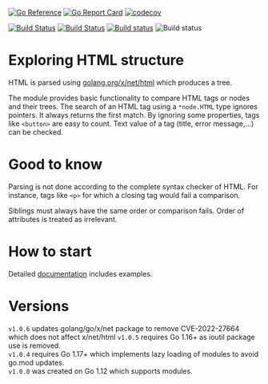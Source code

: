 [![Go Reference](https://pkg.go.dev/badge/github.com/iwdgo/htmlutils.svg)](https://pkg.go.dev/github.com/iwdgo/htmlutils)
[![Go Report Card](https://goreportcard.com/badge/github.com/iwdgo/htmlutils)](https://goreportcard.com/report/github.com/iwdgo/htmlutils)
[![codecov](https://codecov.io/gh/iWdGo/htmlutils/branch/master/graph/badge.svg)](https://codecov.io/gh/iWdGo/htmlutils)

[![Build Status](https://app.travis-ci.com/iwdgo/htmlutils.svg?branch=master)](https://app.travis-ci.com/iwdgo/htmlutils)
[![Build Status](https://api.cirrus-ci.com/github/iwdgo/htmlutils.svg)](https://cirrus-ci.com/github/iwdgo/htmlutils)
[![Build status](https://ci.appveyor.com/api/projects/status/v6ce70t0jmqgehpw?svg=true)](https://ci.appveyor.com/project/iWdGo/htmlutils)
![Build status](https://github.com/iwdgo/htmlutils/workflows/Go/badge.svg)

# Exploring HTML structure

HTML is parsed using [golang.org/x/net/html](https://pkg.go.dev/golang.org/x/net/html) which produces a tree.

The module provides basic functionality to compare HTML tags or nodes and their trees.
The search of an HTML tag using a `*node.HTML` type ignores pointers.
It always returns the first match. By ignoring some properties, tags like `<button>` are easy to count.
Text value of a tag (title, error message,...) can be checked.

# Good to know

Parsing is not done according to the complete syntax checker of HTML.
For instance, tags like `<p>` for which a closing tag would fail a comparison.

Siblings must always have the same order or comparison fails.
Order of attributes is treated as irrelevant.

# How to start

Detailed [documentation](https://pkg.go.dev/github.com/iwdgo/htmlutils) includes examples.

# Versions

`v1.0.6` updates golang/go/x/net package to remove CVE-2022-27664 which does not affect x/net/html 
`v1.0.5` requires Go 1.16+ as ioutil package use is removed.  
`v1.0.4` requires Go 1.17+ which implements lazy loading of modules to avoid go.mod updates.  
`v1.0.0` was created on Go 1.12 which supports modules.

